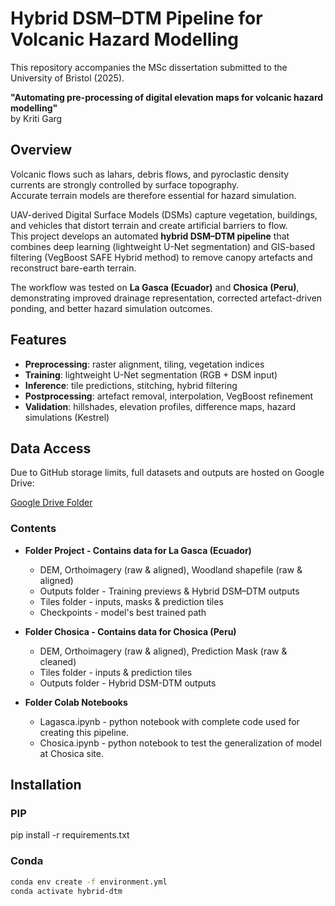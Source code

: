 # Hybrid DSM–DTM Pipeline for Volcanic Hazard Modelling
This repository accompanies the MSc dissertation submitted to the University of Bristol (2025).
 
**"Automating pre-processing of digital elevation maps for volcanic hazard modelling"**  
by Kriti Garg


## Overview
Volcanic flows such as lahars, debris flows, and pyroclastic density currents are strongly controlled by surface topography.  
Accurate terrain models are therefore essential for hazard simulation.  

UAV-derived Digital Surface Models (DSMs) capture vegetation, buildings, and vehicles that distort terrain and create artificial barriers to flow.  
This project develops an automated **hybrid DSM–DTM pipeline** that combines deep learning (lightweight U-Net segmentation) and GIS-based filtering (VegBoost SAFE Hybrid method) to remove canopy artefacts and reconstruct bare-earth terrain.  

The workflow was tested on **La Gasca (Ecuador)** and **Chosica (Peru)**, demonstrating improved drainage representation, corrected artefact-driven ponding, and better hazard simulation outcomes.


## Features
- **Preprocessing**: raster alignment, tiling, vegetation indices  
- **Training**: lightweight U-Net segmentation (RGB + DSM input)  
- **Inference**: tile predictions, stitching, hybrid filtering  
- **Postprocessing**: artefact removal, interpolation, VegBoost refinement  
- **Validation**: hillshades, elevation profiles, difference maps, hazard simulations (Kestrel)  


## Data Access
Due to GitHub storage limits, full datasets and outputs are hosted on Google Drive:  

[Google Drive Folder](https://drive.google.com/drive/u/1/my-drive)  

### Contents
- **Folder Project - Contains data for La Gasca (Ecuador)**  
  - DEM, Orthoimagery (raw & aligned), Woodland shapefile (raw & aligned) 
  - Outputs folder - Training previews & Hybrid DSM–DTM outputs  
  - Tiles folder - inputs, masks & prediction tiles
  - Checkpoints - model's best trained path
- **Folder Chosica - Contains data for Chosica (Peru)**  
  - DEM, Orthoimagery (raw & aligned), Prediction Mask (raw & cleaned)
  - Tiles folder - inputs & prediction tiles 
  - Outputs folder - Hybrid DSM-DTM outputs
    
- **Folder Colab Notebooks**  
  - Lagasca.ipynb - python notebook with complete code used for creating this pipeline.
  - Chosica.ipynb - python notebook to test the generalization of model at Chosica site.


## Installation

### PIP
pip install -r requirements.txt

### Conda
```bash
conda env create -f environment.yml
conda activate hybrid-dtm

